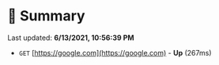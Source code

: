 # 📖 Summary
Last updated: **6/13/2021, 10:56:39 PM**

- `GET` [https://google.com](https://google.com) - **Up** (267ms)

